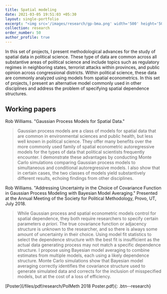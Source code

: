 ```yaml
---
title: Spatial modeling
date: 2021-03-05 19:51:03 +05:30
layout: single-portfolio
excerpt: "<img src='/images/research/gp-bma.png' width='500' height='500'>"
collection: research
order_number: 50
author_profile: true
---
```


In this set of projects, I present methodological advances for the study of spatial data in political science. These type of data are common across all substantive areas of political science and include topics such as regulatory regimes in neighboring states, terrorist attacks within provinces, and public opinion across congressional districts. Within political science, these data are commonly analyzed using models from spatial econometrics. In this set of projects, I present an alternative model commonly used in other disciplines and address the problem of specifying spatial dependence structures.

## Working papers

Rob Williams. "Gaussian Process Models for Spatial Data."

> Gaussian process models are a class of models for spatial data that are common in environmental sciences and public health, but less well known in political science. They offer many benefits over the more commonly used family of spatial econometric autoregressive models for the types of data that political scientists frequently encounter. I demonstrate these advantages by conducting Monte Carlo simulations comparing Gaussian process models to simultaneous and conditional autoregressive models. I also show that in certain cases, the two classes of models yield substantively different results, echoing findings from other disciplines.

Rob Williams. "Addressing Uncertainty in the Choice of Covariance Function in Gaussian Process Modeling with Bayesian Model Averaging." Presented at the Annual Meeting of the Society for Political Methodology, Provo, UT, July 2018.

> While Gaussian process and spatial econometric models control for spatial dependence, they both require researchers to specify certain parameters *a priori*. The true covariance function or adjacency structure is unknown to the researcher, and so there is always some amount of uncertainty in their choice. Using model fit statistics to select the dependence structure with the best fit is insufficient as the actual data generating process may not match a specific dependence structure. I propose using Bayesian model averaging to combine estimates from multiple models, each using a likely dependence structure. Monte Carlo simulations show that Bayesian model averaging correctly identifies the covariance structure used to generate simulated data and corrects for the inclusion of misspecified models, but at the cost of a loss of efficiency.

[Poster](/files/pdf/research/PolMeth 2018 Poster.pdf){: .btn--research}

